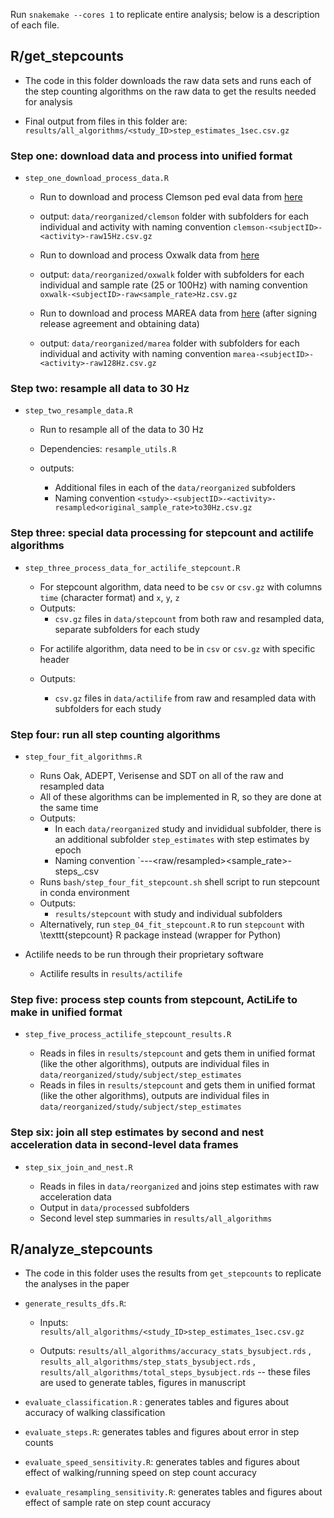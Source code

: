Run `snakemake --cores 1` to replicate entire analysis; below is a description of each file.

## R/get_stepcounts

-   The code in this folder downloads the raw data sets and runs each of the step counting algorithms on the raw data to get the results needed for analysis

-   Final output from files in this folder are: `results/all_algorithms/<study_ID>step_estimates_1sec.csv.gz`

### Step one: download data and process into unified format

-   `step_one_download_process_data.R`

    -   Run to download and process Clemson ped eval data from [here](https://cecas.clemson.edu/~ahoover/pedometer/)

    -   output: `data/reorganized/clemson` folder with subfolders for each individual and activity with naming convention `clemson-<subjectID>-<activity>-raw15Hz.csv.gz`

    -   Run to download and process Oxwalk data from [here](https://ora.ox.ac.uk/objects/uuid:19d3cb34-e2b3-4177-91b6-1bad0e0163e7)

    -   output: `data/reorganized/oxwalk` folder with subfolders for each individual and sample rate (25 or 100Hz) with naming convention `oxwalk-<subjectID>-raw<sample_rate>Hz.csv.gz`

    -   Run to download and process MAREA data from [here](https://wiki.hh.se/caisr/index.php/Gait_database) (after signing release agreement and obtaining data)

    -   output: `data/reorganized/marea` folder with subfolders for each individual and activity with naming convention `marea-<subjectID>-<activity>-raw128Hz.csv.gz`

### Step two: resample all data to 30 Hz

-   `step_two_resample_data.R`

    -   Run to resample all of the data to 30 Hz

    -   Dependencies: `resample_utils.R`

    -   outputs:

        -   Additional files in each of the `data/reorganized` subfolders
        -   Naming convention `<study>-<subjectID>-<activity>-resampled<original_sample_rate>to30Hz.csv.gz`

### Step three: special data processing for stepcount and actilife algorithms

-   `step_three_process_data_for_actilife_stepcount.R`

    -   For stepcount algorithm, data need to be `csv` or `csv.gz` with columns `time` (character format) and `x`, `y`, `z`
    -   Outputs:
        -   `csv.gz` files in `data/stepcount` from both raw and resampled data, separate subfolders for each study

    <!-- -->

    -   For actilife algorithm, data need to be in `csv` or `csv.gz` with specific header

    -   Outputs:

        -   `csv.gz` files in `data/actilife` from raw and resampled data with subfolders for each study

### Step four: run all step counting algorithms

-   `step_four_fit_algorithms.R`

    -   Runs Oak, ADEPT, Verisense and SDT on all of the raw and resampled data
    -   All of these algorithms can be implemented in R, so they are done at the same time
    -   Outputs:
        -   In each `data/reorganized` study and invididual subfolder, there is an additional subfolder `step_estimates` with step estimates by epoch
        -   Naming convention \`<study>-<subjectID>-<activity>-<raw/resampled><sample_rate>-steps\_<algorithm>.csv
    -   Runs `bash/step_four_fit_stepcount.sh` shell script to run stepcount in conda environment
    -   Outputs:
        -   `results/stepcount` with study and individual subfolders
    -   Alternatively, run `step_04_fit_stepcount.R` to run `stepcount` with \texttt{stepcount} R package instead (wrapper for Python)

-   Actilife needs to be run through their proprietary software

    -   Actilife results in `results/actilife`

### Step five: process step counts from stepcount, ActiLife to make in unified format

-   `step_five_process_actilife_stepcount_results.R`

    -   Reads in files in `results/stepcount` and gets them in unified format (like the other algorithms), outputs are individual files in `data/reorganized/study/subject/step_estimates`
    -   Reads in files in `results/stepcount` and gets them in unified format (like the other algorithms), outputs are individual files in `data/reorganized/study/subject/step_estimates`

### Step six: join all step estimates by second and nest acceleration data in second-level data frames

-   `step_six_join_and_nest.R`

    -   Reads in files in `data/reorganized` and joins step estimates with raw acceleration data
    -   Output in `data/processed` subfolders
    -   Second level step summaries in `results/all_algorithms`

## R/analyze_stepcounts

-   The code in this folder uses the results from `get_stepcounts` to replicate the analyses in the paper

-   `generate_results_dfs.R`:

    -   Inputs: `results/all_algorithms/<study_ID>step_estimates_1sec.csv.gz`

    -   Outputs: `results/all_algorithms/accuracy_stats_bysubject.rds` , `results_all_algorithms/step_stats_bysubject.rds` , `results/all_algorithms/total_steps_bysubject.rds` -- these files are used to generate tables, figures in manuscript

-   `evaluate_classification.R` : generates tables and figures about accuracy of walking classification

-   `evaluate_steps.R`: generates tables and figures about error in step counts

-   `evaluate_speed_sensitivity.R`: generates tables and figures about effect of walking/running speed on step count accuracy

-   `evaluate_resampling_sensitivity.R`: generates tables and figures about effect of sample rate on step count accuracy

### 
